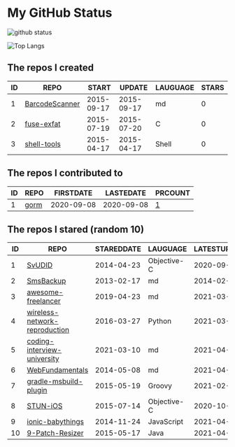 # My GitHub Status

<img src="https://github-readme-stats-1.yihong0618.vercel.app/api?username=egenchen&show_icons=true&&&hide_title=true&count_private=true" alt="github status" />

![Top Langs](https://github-readme-stats-1.yihong0618.vercel.app/api/top-langs/?username=egenchen&layout=compact)

<!--START_SECTION:my_github-->
## The repos I created
| ID |                             REPO                             |   START    |   UPDATE   | LAUGUAGE | STARS |
|----|--------------------------------------------------------------|------------|------------|----------|-------|
|  1 | [BarcodeScanner](https://github.com/egenchen/BarcodeScanner) | 2015-09-17 | 2015-09-17 | md       |     0 |
|  2 | [fuse-exfat](https://github.com/egenchen/fuse-exfat)         | 2015-07-19 | 2015-07-20 | C        |     0 |
|  3 | [shell-tools](https://github.com/egenchen/shell-tools)       | 2015-04-17 | 2015-04-17 | Shell    |     0 |

## The repos I contributed to
| ID |                  REPO                   | FIRSTDATE  | LASTEDATE  |                                PRCOUNT                                 |
|----|-----------------------------------------|------------|------------|------------------------------------------------------------------------|
|  1 | [gorm](https://github.com/go-gorm/gorm) | 2020-09-08 | 2020-09-08 | [1](https://github.com/go-gorm/gorm/pulls?q=is%3Apr+author%3Aegenchen) |

## The repos I stared (random 10)
| ID |                                             REPO                                              | STAREDDATE |  LAUGUAGE   | LATESTUPDATE |
|----|-----------------------------------------------------------------------------------------------|------------|-------------|--------------|
|  1 | [SvUDID](https://github.com/smileEvday/SvUDID)                                                | 2014-04-23 | Objective-C | 2020-09-28   |
|  2 | [SmsBackup](https://github.com/zgia/SmsBackup)                                                | 2013-02-17 | md          | 2014-02-20   |
|  3 | [awesome-freelancer](https://github.com/ckjbug/awesome-freelancer)                            | 2019-04-23 | md          | 2021-03-02   |
|  4 | [wireless-network-reproduction](https://github.com/FinalTheory/wireless-network-reproduction) | 2016-03-27 | Python      | 2021-03-30   |
|  5 | [coding-interview-university](https://github.com/jwasham/coding-interview-university)         | 2021-03-10 | md          | 2021-04-22   |
|  6 | [WebFundamentals](https://github.com/flynngao/WebFundamentals)                                | 2014-05-08 | md          | 2021-04-05   |
|  7 | [gradle-msbuild-plugin](https://github.com/Itiviti/gradle-msbuild-plugin)                     | 2015-05-19 | Groovy      | 2021-02-20   |
|  8 | [STUN-iOS](https://github.com/soulfly/STUN-iOS)                                               | 2015-07-14 | Objective-C | 2020-10-27   |
|  9 | [ionic-babythings](https://github.com/my101du/ionic-babythings)                               | 2014-11-24 | JavaScript  | 2021-04-19   |
| 10 | [9-Patch-Resizer](https://github.com/redwarp/9-Patch-Resizer)                                 | 2015-05-17 | Java        | 2021-04-21   |

<!--END_SECTION:my_github-->
